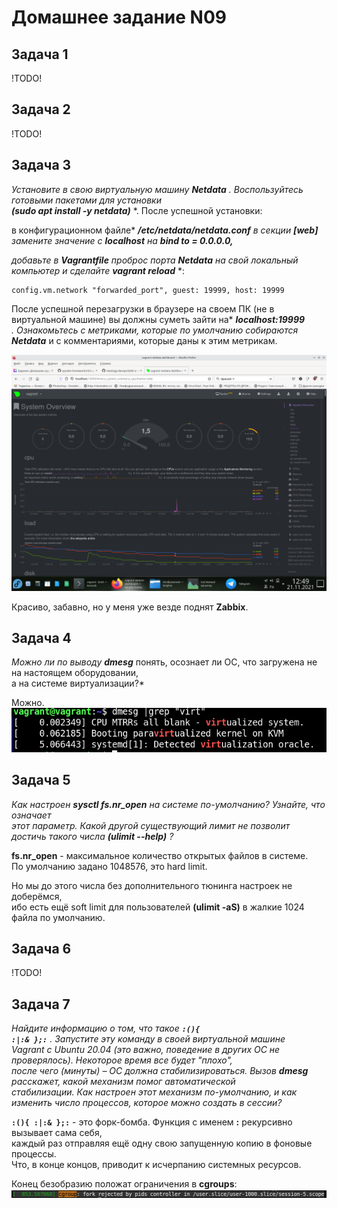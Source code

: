 Домашнее задание N09
====================

Задача 1
--------

!TODO!

Задача 2
--------

!TODO!

Задача 3
--------

*Установите в свою виртуальную машину* ***Netdata*** *. Воспользуйтесь готовыми пакетами для установки*  
***(sudo apt install -y netdata)*** *. После успешной установки:  
  
в конфигурационном файле* ***/etc/netdata/netdata.conf*** *в секции* ***[web]***  
*замените значение с* ***localhost*** *на* ***bind to = 0.0.0.0,***  
  
*добавьте в* ***Vagrantfile*** *проброс порта* ***Netdata*** *на свой локальный компьютер и сделайте* ***vagrant reload*** *:  
  
    config.vm.network "forwarded_port", guest: 19999, host: 19999  
  
После успешной перезагрузки в браузере на своем ПК (не в виртуальной машине) вы должны суметь зайти на* ***localhost:19999***  
*. Ознакомьтесь с метриками, которые по умолчанию собираются* ***Netdata*** и с комментариями, которые даны к этим метрикам.  
  
![Netdata](/dz09/pic/netdata.png)
  
Красиво, забавно, но у меня уже везде поднят **Zabbix**.  

Задача 4
--------

*Можно ли по выводу* ***dmesg*** понять, осознает ли ОС, что загружена не на настоящем оборудовании,  
а на системе виртуализации?*  
  
Можно.  
![Запуск на виртуалке](/dz09/pic/dmesg_virt.png)

Задача 5
--------

*Как настроен* ***sysctl fs.nr_open*** *на системе по-умолчанию? Узнайте, что означает  
этот параметр. Какой другой существующий лимит не позволит достичь такого числа* ***(ulimit --help)*** *?*

**fs.nr_open** - максимальное количество открытых файлов в системе.  
По умолчанию задано 1048576, это hard limit.  
  
Но мы до этого числа без дополнительного тюнинга настроек не доберёмся,  
ибо есть ещё soft limit для пользователей **(ulimit -aS)** в жалкие 1024 файла по умолчанию.  

Задача 6
--------

!TODO!

Задача 7
--------

*Найдите информацию о том, что такое* ***<code>:\(\)\{ :|:& \};:</code>*** *. Запустите эту команду в своей виртуальной машине  
Vagrant с Ubuntu 20.04 (это важно, поведение в других ОС не проверялось). Некоторое время все будет "плохо",  
после чего (минуты) – ОС должна стабилизироваться. Вызов* ***dmesg*** *расскажет, какой механизм помог автоматической  
стабилизации. Как настроен этот механизм по-умолчанию, и как изменить число процессов, которое можно создать в сессии?*  
  
**<code>:\(\)\{ :|:& \};:</code>** - это форк-бомба. Функция с именем **:** рекурсивно вызывает сама себя,  
каждый раз отправляя ещё одну свою запущенную копию в фоновые процессы.  
Что, в конце концов, приводит к исчерпанию системных ресурсов.  
  
Конец безобразию положат ограничения в **cgroups**:  
![fork rejected](/dz09/pic/fork_rejected.png)
